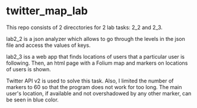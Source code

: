 # twitter_map_lab

This repo consists of 2 direcctories for 2 lab tasks: 2_2 and 2_3.

lab2_2 is a json analyzer which allows to go through the levels in the json file and access the values of keys.

lab2_3 iss a web app that finds locations of users that a particular user is following. Then, an html page with a Folium map and markers on locations of users is shown.

Twitter API v2 is used to solve this task. Also, I limited the number of markers to 60 so that the program does not work for too long. The main user's location, if available and not overshadowed by any other marker, can be seen in blue color.
